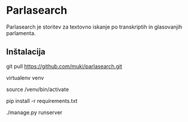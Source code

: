 # Parlasearch

Parlasearch je storitev za textovno iskanje po transkriptih in glasovanjih parlamenta.

## Inštalacija

git pull https://github.com/muki/parlasearch.git

virtualenv venv

source /venv/bin/activate

pip install -r requirements.txt

./manage.py runserver

